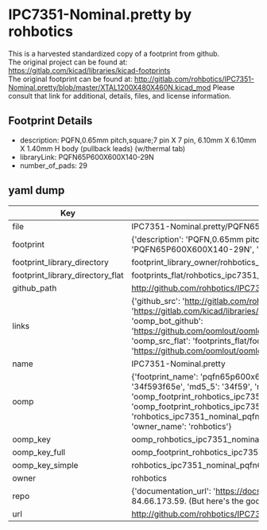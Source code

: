 # IPC7351-Nominal.pretty by rohbotics  
This is a harvested standardized copy of a footprint from github.  
The original project can be found at:  
https://gitlab.com/kicad/libraries/kicad-footprints  
The original footprint can be found at:
http://gitlab.com/rohbotics/IPC7351-Nominal.pretty/blob/master/XTAL1200X480X460N.kicad_mod
Please consult that link for additional, details, files, and license information.  
## Footprint Details
* description: PQFN,0.65mm pitch,square;7 pin X 7 pin, 6.10mm X 6.10mm X 1.40mm H body (pullback leads) (w/thermal tab)  
* libraryLink: PQFN65P600X600X140-29N  
* number_of_pads: 29  
## yaml dump  
| Key | Value |  
| --- | --- |  
| file | IPC7351-Nominal.pretty/PQFN65P600X600X140-29N.kicad_mod |  
| footprint | {'description': 'PQFN,0.65mm pitch,square;7 pin X 7 pin, 6.10mm X 6.10mm X 1.40mm H body (pullback leads) (w/thermal tab)', 'libraryLink': 'PQFN65P600X600X140-29N', 'number_of_pads': 29} |  
| footprint_library_directory | footprint_library_owner/rohbotics_IPC7351-Nominal.pretty |  
| footprint_library_directory_flat | footprints_flat/rohbotics_ipc7351_nominal_pqfn65p600x600x140_29n/working |  
| github_path | http://github.com/rohbotics/IPC7351-Nominal.pretty/blob/master/PQFN65P600X600X140-29N.kicad_mod |  
| links | {'github_src': 'http://gitlab.com/rohbotics/IPC7351-Nominal.pretty/blob/master/XTAL1200X480X460N.kicad_mod', 'github_src_repo': 'https://gitlab.com/kicad/libraries/kicad-footprints', 'oomp_bot': 'footprints/rohbotics_ipc7351_nominal_pqfn65p600x600x140_29n/working', 'oomp_bot_github': 'https://github.com/oomlout/oomlout_oomp_footprint_bot/tree/main/footprints/rohbotics_ipc7351_nominal_pqfn65p600x600x140_29n/working', 'oomp_src_flat': 'footprints_flat/footprints_flat/rohbotics_ipc7351_nominal_pqfn65p600x600x140_29n/working', 'oomp_src_flat_github': 'https://github.com/oomlout/oomlout_oomp_footprint_src/tree/main/footprints_flat/rohbotics_ipc7351_nominal_pqfn65p600x600x140_29n/working'} |  
| name | IPC7351-Nominal.pretty |  
| oomp | {'footprint_name': 'pqfn65p600x600x140_29n', 'library_name': 'ipc7351_nominal', 'md5': '34f593f65ed836800fa4e8c4d1fac53c', 'md5_10': '34f593f65e', 'md5_5': '34f59', 'md5_6': '34f593', 'oomp_key': 'oomp_rohbotics_ipc7351_nominal_pqfn65p600x600x140_29n', 'oomp_key_extra': 'oomp_footprint_rohbotics_ipc7351_nominal_pqfn65p600x600x140_29n', 'oomp_key_full': 'oomp_footprint_rohbotics_ipc7351_nominal_pqfn65p600x600x140_29n_34f593', 'oomp_key_simple': 'rohbotics_ipc7351_nominal_pqfn65p600x600x140_29n', 'original_filename': 'IPC7351-Nominal.pretty/PQFN65P600X600X140-29N.kicad_mod', 'owner_name': 'rohbotics'} |  
| oomp_key | oomp_rohbotics_ipc7351_nominal_pqfn65p600x600x140_29n |  
| oomp_key_full | oomp_footprint_rohbotics_ipc7351_nominal_pqfn65p600x600x140_29n |  
| oomp_key_simple | rohbotics_ipc7351_nominal_pqfn65p600x600x140_29n |  
| owner | rohbotics |  
| repo | {'documentation_url': 'https://docs.github.com/rest/overview/resources-in-the-rest-api#rate-limiting', 'message': "API rate limit exceeded for 84.66.173.59. (But here's the good news: Authenticated requests get a higher rate limit. Check out the documentation for more details.)"} |  
| url | http://github.com/rohbotics/IPC7351-Nominal.pretty |  

